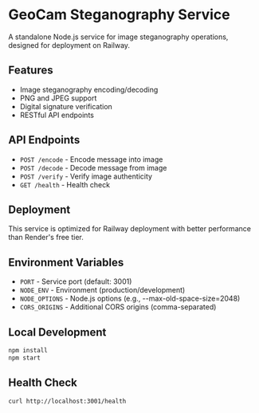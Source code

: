 # GeoCam Steganography Service

A standalone Node.js service for image steganography operations, designed for deployment on Railway.

## Features

- Image steganography encoding/decoding
- PNG and JPEG support
- Digital signature verification
- RESTful API endpoints

## API Endpoints

- `POST /encode` - Encode message into image
- `POST /decode` - Decode message from image
- `POST /verify` - Verify image authenticity
- `GET /health` - Health check

## Deployment

This service is optimized for Railway deployment with better performance than Render's free tier.

## Environment Variables

- `PORT` - Service port (default: 3001)
- `NODE_ENV` - Environment (production/development)
- `NODE_OPTIONS` - Node.js options (e.g., --max-old-space-size=2048)
- `CORS_ORIGINS` - Additional CORS origins (comma-separated)

## Local Development

```bash
npm install
npm start
```

## Health Check

```bash
curl http://localhost:3001/health
``` 